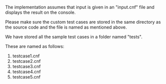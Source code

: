 The implementation assumes that input is given in an "input.cnf" file and displays the result on the console.

Please make sure the custom test cases are stored in the same directory as the source code and the file is named as mentioned above.

We have stored all the sample test cases in a folder named "tests".

These are named as follows:
1. testcase1.cnf
2. testcase2.cnf
3. testcase3.cnf
4. testcase4.cnf
5. testcase5.cnf


